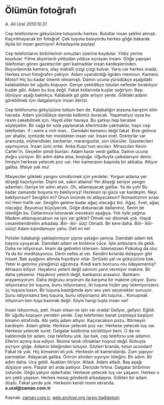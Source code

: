# Ölümün fotoğrafı

*A. Ali Ural 2010.10.31*

<td class="news-spot">
<p>Cep telefonlarını gökyüzüne tutuyordu herkes. Bulutlar insan şeklini almıştı. Kaçırılmayacak bir fotoğraf. Çek tuşuna basıyordu herkes göğe bakarak. Ayda bir insan geziniyor! Arkadaşınla paylaş!</p>
<p><p>Cep telefonlarını birbirlerinin omuzları üzerine koydular. Yıldız yerine koydular. Filme alıyorlardı yıldızdan yıldıza sıçrayan insanı. Göğe yapışan telefonları gören gazeteciler geri kalmadılar insan kardeşlerinden. Boyunlarında kamera, olay mahalli çizgi çizgi kulvar. Yarış var herkes orada. Herkes onun fotoğrafını çekiyor. Adam uyandırdığı ilgiden memnun. Kamera. Motor! Hiç bu kadar önemli olmamıştı. Damın ucuna yürüdükçe aşağıdaki kalabalıktan bir uğultu kopuyor. Geriye çekildikçe tutulan nefesler bırakılıyor kuşlar gibi. Adam bu kuş değil. Fakat kollarında kuşlar seğiriyor. Başı dönüyor aşağı baktıkça. Kalabalık git gide artıyor yerde. Gökteki adamı görebilmek için dalgalanıyor insan denizi.
<p>Cep telefonumu gökyüzüne tuttum ben de. Kalabalığın arasına karıştım elim havada. Adam yürüdükçe damda kalbimiz duracak. Yaşamalıyız oysa bu resmi çekebilmek için. Haydi eller havaya. Bu şarkıyı hep beraber söyleyelim. Bir sağa bir sola yaylanarak ellerimizde çakmaklar, hayır cep telefonları. If ı were a rich man... Damdaki kemancı değil fakat. Bize gelince yer ahalisi, içimizde her meslekten insan var. İnsan evet. Doktorlar var aramızda, mühendisler, berberler, marangozlar, son ütücüler. Gazetecileri saymıyoruz. İnsan üstü onlar. Anka Kuşu'nun avcıları. Mirasçıları Kevin Carter'in. Geçelim şimdi bunları. Adam karar verdi galiba. Damın ucuna doğru yürüyor. Bir adım daha atsa, boşluğa. Uğultuyla çalkalanıyor deniz. İtmeyin herkese yetecek poz var. Her kameranın başında bir akbaba. Atlıyor galiba. İtfaiye yok mu!
<p>İtfaiyeciler gökteki yangını söndürmek için yerdeler. Yorgun adama yer döşeği hazırlıyorlar. Dişini sık, sakın atlama! Yer döşeği seriyor yangın adamları. Geriye bir adım atıyor. Oh, atlamayacak galiba. Ya da yuh! Bu kadar zamandır boşuna mı bekliyoruz! Herkesin işi gücü var kardeşim. Neyi bekliyorsun? Sevgilini mi? Onun önünde mi atlayacaksın? Romantizmin sırası mı! Hem trafik var. Sevgilin gelene kadar ağaç olacağız biz. Ağaç. Evet, ağaç olacağız. Boyumuz büyüyecek. Göğe dokunacak dallarımız. Senin de istediğin bu. Dallarımıza tutunarak ineceksin aşağıya. Yok öyle yağma. Madem atlamayacaksın ne işin var gökte? Ölmek var dönmek yok. Haydi cesaretlendirelim arkadaşı. Biir- ikii- üüç! Olmadı. Bir kere daha. Biiir- ikiii-üüüç! Adam kıpırdamıyor yahu. Deli mi ne!
<p>Polisler kalabalığı yaklaştırmıyor şişme yatağın yanına. Damdaki adam tek başına uyuyacak. Damdaki adam ve binlerce cüce. İşte ambulans da geldi. Daha ne istiyorsun. İmam da getirelim istersen. İstemezsen Psikolog da olur. Ya da bir meditasyoncu. Derin nefes al ver. Kendini kırlarda dolaşıyor gibi hisset. Bak ayağının altında hışırdıyor otlar. Sırtüstü yat ve gökyüzüne bak. Yeter ki getirme yüreğimizi ağzımıza. Kredi kartı borcunu mu ödeyememiş? Almasını biliyor. Hayatınız yeterli değil sanırım yanıt vermiyor makine. Bir daha çekseniz. Hayatınız yeterli değil, bankanızı arasanız. Bankamı arayamıyorum. Daha doğrusu arıyorum da karşıma bir makine çıkıyor. Şunu istiyorsanız bir tuşuna, bunu istiyorsanız, iki tuşuna hiçbir şey istemiyorsanız üç tuşuna basın. Bir tuşuna bastığımda aynı ses yeni seçenekler sunuyor. Şunu istiyorsanız beş tuşuna, bunu istiyorsanız altı tuşuna... Konuşmak istiyorum ben tuşa basmak değil. Söyle hangi tuşta insan var!
<p>İnsan istiyormuş, peh. İnsan olsan ne işin var orada! Geliyor, geliyor. Eğildi. Bir uğultu kopuyor yeniden yerde. Cep telefonları kanat çırpmaya başlıyor binanın etrafında. Abi yetiş adam atlıyor. Kaçıracaksın pozu. İttirmeyin kardeşim. Adam gökte. Herkese yetecek poz var. Herkese yetecek tuş var. Herkese yetecek suret. Dalgalar kaldırıma sürüklüyor beni. O da ne kaldırımda bir adam, cep telefonu yok. İşe bak, cep telefonu yok adamın. Ellerini açmış dua ediyor. Resme tanık olmaktan hoşnut değil. Ruhuyla sıçrıyor göğe. Adamın bileğinden tutuyor. Gözleri branda, tutun ucundan! Fakat tık yok. Hiç kimsenin eli yok. Herkesin eli kameralarda. Zum yapıyor parmaklar. Atlayacak galiba. Ömrün elinden sıyırıyor bileğini. Bir adım. Bir adım daha. Uca geldi. Ayakları titriyor. Atladı. Adam atladı. Baş aşağı düşüyor yere. Flaşlar art arda patlıyor. Denizde fırtına. Dalgalar birbirinin üstünde. Göğü yalıyor ejderhalar. Herkese yetecek tuş var yaşasın. Herkes o anı çekti yaşasın. Herkes mesaj gönderdi arkadaşına. Gökten bir adam düştü. Fakat yerde yok. Herkesin kendi resmi ekranda. <b>a.ural@zaman.com.tr</b></p>
<a href="http://web.archive.org/web/20101130195946/mailto:a.ural@zaman.com.tr">
</a></p></p></p></p></p></td>

Kaynak: [zaman.com.tr](http://zaman.com.tr/yazar.do?yazino=1046907), [web.archive.org (arşiv bağlantısı)](http://web.archive.org/web/20101130195946/http://zaman.com.tr/yazar.do?yazino=1046907)
